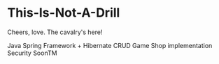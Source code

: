 # This-Is-Not-A-Drill
Cheers, love. The cavalry's here!

Java Spring Framework + Hibernate
CRUD Game Shop implementation
Security SoonTM

